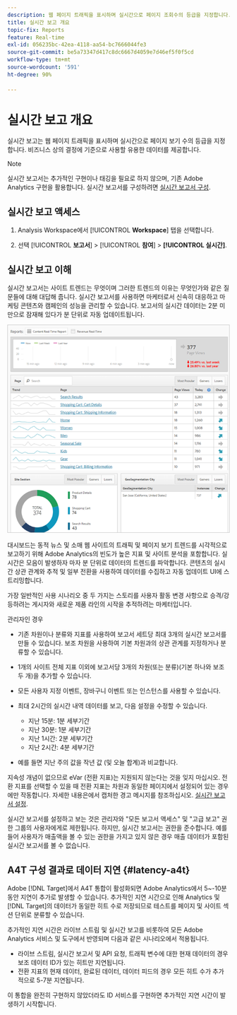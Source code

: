 ```yaml
---
description: 웹 페이지 트래픽을 표시하며 실시간으로 페이지 조회수의 등급을 지정합니다. 비즈니스 상의 결정에 기준으로 사용할 유용한 데이터를 제공합니다.
title: 실시간 보고 개요
topic-fix: Reports
feature: Real-time
exl-id: 056235bc-42ea-4118-aa54-bc7666044fe3
source-git-commit: be5a73347d417c8dc6667d4059e7d46ef5f0f5cd
workflow-type: tm+mt
source-wordcount: '591'
ht-degree: 90%

---
```


# 실시간 보고 개요

실시간 보고는 웹 페이지 트래픽을 표시하며 실시간으로 페이지 보기 수의 등급을 지정합니다. 비즈니스 상의 결정에 기준으로 사용할 유용한 데이터를 제공합니다.

>[!NOTE]
>
>실시간 보고서는 추가적인 구현이나 태깅을 필요로 하지 않으며, 기존 Adobe Analytics 구현을 활용합니다. 실시간 보고서를 구성하려면 [실시간 보고서 구성](/help/admin/admin/c-manage-report-suites/c-edit-report-suites/realtime/t-realtime-admin.md).

## 실시간 보고 액세스

1. Analysis Workspace에서 [!UICONTROL **Workspace**] 탭을 선택합니다.

1. 선택 [!UICONTROL **보고서**] > [!UICONTROL **참여**] > **[!UICONTROL 실시간]**.

## 실시간 보고 이해

실시간 보고서는 사이트 트렌드는 무엇이며 그러한 트렌드의 이유는 무엇인가와 같은 질문들에 대해 대답해 줍니다. 실시간 보고서를 사용하면 마케터로서 신속히 대응하고 마케팅 콘텐츠와 캠페인의 성능을 관리할 수 있습니다. 보고서의 실시간 데이터는 2분 미만으로 잠재해 있다가 분 단위로 자동 업데이트됩니다.

![](/help/admin/admin/c-manage-report-suites/c-edit-report-suites/realtime/assets/report-realtime.png)

대시보드는 동적 뉴스 및 소매 웹 사이트의 트래픽 및 페이지 보기 트렌드를 시각적으로 보고하기 위해 Adobe Analytics의 빈도가 높은 지표 및 사이트 분석을 포함합니다. 실시간은 모음이 발생하자 마자 분 단위로 데이터의 트렌드를 파악합니다. 콘텐츠의 실시간 상관 관계와 추적 및 일부 전환을 사용하여 데이터를 수집하고 자동 업데이트 UI에 스트리밍합니다.

가장 일반적인 사용 시나리오 중 두 가지는 스토리를 사용자 활동 변경 사항으로 승격/강등하려는 게시자와 새로운 제품 라인의 시작을 추적하려는 마케터입니다.

관리자인 경우

* 기존 차원이나 분류와 지표를 사용하여 보고서 세트당 최대 3개의 실시간 보고서를 만들 수 있습니다. 보조 차원을 사용하여 기본 차원과의 상관 관계를 지정하거나 분류할 수 있습니다.
* 1개의 사이트 전체 지표 이외에 보고서당 3개의 차원(또는 분류)(기본 하나와 보조 두 개)을 추가할 수 있습니다.
* 모든 사용자 지정 이벤트, 장바구니 이벤트 또는 인스턴스를 사용할 수 있습니다.
* 최대 2시간의 실시간 내역 데이터를 보고, 다음 설정을 수정할 수 있습니다.

   * 지난 15분: 1분 세부기간
   * 지난 30분: 1분 세부기간
   * 지난 1시간: 2분 세부기간
   * 지난 2시간: 4분 세부기간

* 예를 들면 지난 주의 값을 작년 값 (및 오늘 합계)과 비교합니다.

지속성 개념이 없으므로 eVar (전환 지표)는 지원되지 않는다는 것을 잊지 마십시오. 전환 지표를 선택할 수 있을 때 전환 지표는 차원과 동일한 페이지에서 설정되어 있는 경우에만 작동합니다. 자세한 내용은에서 캡처한 경고 메시지를 참조하십시오. [실시간 보고서 설정](/help/components/c-real-time-reporting/t-realtime-admin.md).

실시간 보고서를 설정하고 보는 것은 관리자와 &quot;모든 보고서 액세스&quot; 및 &quot;고급 보고&quot; 권한 그룹의 사용자에게로 제한됩니다. 하지만, 실시간 보고서는 권한을 준수합니다. 예를 들어 사용자가 매출액을 볼 수 있는 권한을 가지고 있지 않은 경우 매출 데이터가 포함된 실시간 보고서를 볼 수 없습니다.

## A4T 구성 결과로 데이터 지연 {#latency-a4t}

Adobe [!DNL Target]에서 A4T 통합이 활성화되면 Adobe Analytics에서 5~-10분 동안 지연이 추가로 발생할 수 있습니다. 추가적인 지연 시간으로 인해 Analytics 및 [!DNL Target]의 데이터가 동일한 히트 수로 저장되므로 테스트를 페이지 및 사이트 섹션 단위로 분류할 수 있습니다.

추가적인 지연 시간은 라이브 스트림 및 실시간 보고를 비롯하여 모든 Adobe Analytics 서비스 및 도구에서 반영되며 다음과 같은 시나리오에서 적용됩니다.

* 라이브 스트림, 실시간 보고서 및 API 요청, 트래픽 변수에 대한 현재 데이터의 경우 보조 데이터 ID가 있는 히트만 지연됩니다.
* 전환 지표의 현재 데이터, 완료된 데이터, 데이터 피드의 경우 모든 히트 수가 추가적으로 5-7분 지연됩니다.

이 통합을 완전히 구현하지 않았더라도 ID 서비스를 구현하면 추가적인 지연 시간이 발생하기 시작합니다.
